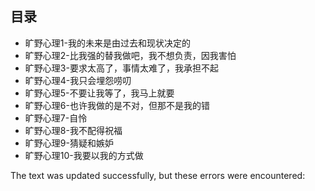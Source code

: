 ## 目录

-   旷野心理1-我的未来是由过去和现状决定的
-   旷野心理2-比我强的替我做吧，我不想负责，因我害怕
-   旷野心理3-要求太高了，事情太难了，我承担不起
-   旷野心理4-我只会埋怨唠叨
-   旷野心理5-不要让我等了，我马上就要
-   旷野心理6-也许我做的是不对，但那不是我的错
-   旷野心理7-自怜
-   旷野心理8-我不配得祝福
-   旷野心理9-猜疑和嫉妒
-   旷野心理10-我要以我的方式做

The text was updated successfully, but these errors were encountered: